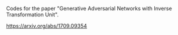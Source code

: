 Codes for the paper "Generative Adversarial Networks with Inverse Transformation Unit". 

https://arxiv.org/abs/1709.09354
